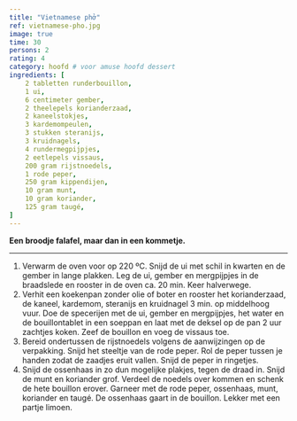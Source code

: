 ```yaml
---
title: "Vietnamese phở"
ref: vietnamese-pho.jpg
image: true
time: 30
persons: 2
rating: 4
category: hoofd # voor amuse hoofd dessert
ingredients: [
	2 tabletten runderbouillon,
	1 ui,
	6 centimeter gember,
	2 theelepels korianderzaad,
	2 kaneelstokjes,
	3 kardemompeulen,
	3 stukken steranijs,
	3 kruidnagels,
	4 rundermegpijpjes,
	2 eetlepels vissaus,
	200 gram rijstnoedels,
	1 rode peper,
	250 gram kippendijen,
	10 gram munt,
	10 gram koriander,
	125 gram taugé,
]
---
```


**Een broodje falafel, maar dan in een kommetje.**

---

1. Verwarm de oven voor op 220 ºC. Snijd de ui met schil in kwarten en de gember in lange plakken. Leg de ui, gember en mergpijpjes in de braadslede en rooster in de oven ca. 20 min. Keer halverwege.
2. Verhit een koekenpan zonder olie of boter en rooster het korianderzaad, de kaneel, kardemom, steranijs en kruidnagel 3 min. op middelhoog vuur. Doe de specerijen met de ui, gember en mergpijpjes, het water en de bouillontablet in een soeppan en laat met de deksel op de pan 2 uur zachtjes koken. Zeef de bouillon en voeg de vissaus toe.
3. Bereid ondertussen de rijstnoedels volgens de aanwijzingen op de verpakking. Snijd het steeltje van de rode peper. Rol de peper tussen je handen zodat de zaadjes eruit vallen. Snijd de peper in ringetjes.
4. Snijd de ossenhaas in zo dun mogelijke plakjes, tegen de draad in. Snijd de munt en koriander grof. Verdeel de noedels over kommen en schenk de hete bouillon erover. Garneer met de rode peper, ossenhaas, munt, koriander en taugé. De ossenhaas gaart in de bouillon. Lekker met een partje limoen.